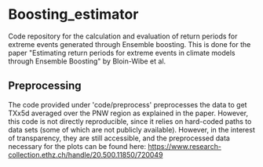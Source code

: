 # Boosting_estimator
Code repository for the calculation and evaluation of return periods for extreme events generated through Ensemble boosting. This is done for the paper "Estimating return periods for extreme events in climate models through Ensemble Boosting" by Bloin-Wibe et al.

## Preprocessing
The code provided under 'code/preprocess' preprocesses the data to get TXx5d averaged over the PNW region as explained in the paper. However, this code is not directly reproducible, since it relies on hard-coded paths to data sets (some of which are not publicly available). However, in the interest of transparency, they are still accessible, and the preprocessed data necessary for the plots can be found here: https://www.research-collection.ethz.ch/handle/20.500.11850/720049

